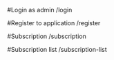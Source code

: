 #Login as admin
/login

#Register to application
/register

#Subscription
/subscription

#Subscription list
/subscription-list
